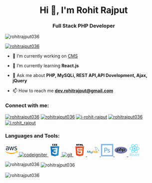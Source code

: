 <h1 align="center">Hi 👋, I'm Rohit Rajput</h1>
<h3 align="center">Full Stack PHP Developer</h3>

<p align="left"> <img src="https://komarev.com/ghpvc/?username=rohitrajput036&label=Profile%20views&color=0e75b6&style=flat" alt="rohitrajput036" /> </p>

<p align="left"> <a href="https://github.com/ryo-ma/github-profile-trophy"><img src="https://github-profile-trophy.vercel.app/?username=rohitrajput036" alt="rohitrajput036" /></a> </p>

- 🔭 I’m currently working on [CMS](https://www.pikndel.in/)

- 🌱 I’m currently learning **React.js**

- 💬 Ask me about **PHP, MySQLi, REST API,API Dovelopment, Ajax, jQuery**

- 📫 How to reach me **dev.rohitrajput@gmail.com**

<h3 align="left">Connect with me:</h3>
<p align="left">
<a href="https://dev.to/rohitrajput036" target="blank"><img align="center" src="https://raw.githubusercontent.com/rahuldkjain/github-profile-readme-generator/master/src/images/icons/Social/devto.svg" alt="rohitrajput036" height="30" width="40" /></a>
<a href="https://twitter.com/rohitrajput036" target="blank"><img align="center" src="https://raw.githubusercontent.com/rahuldkjain/github-profile-readme-generator/master/src/images/icons/Social/twitter.svg" alt="rohitrajput036" height="30" width="40" /></a>
<a href="https://linkedin.com/in/i-rohit-rajput" target="blank"><img align="center" src="https://raw.githubusercontent.com/rahuldkjain/github-profile-readme-generator/master/src/images/icons/Social/linked-in-alt.svg" alt="i-rohit-rajput" height="30" width="40" /></a>
<a href="https://fb.com/rohitrajput036" target="blank"><img align="center" src="https://raw.githubusercontent.com/rahuldkjain/github-profile-readme-generator/master/src/images/icons/Social/facebook.svg" alt="rohitrajput036" height="30" width="40" /></a>
<a href="https://instagram.com/i.rohit_rajput" target="blank"><img align="center" src="https://raw.githubusercontent.com/rahuldkjain/github-profile-readme-generator/master/src/images/icons/Social/instagram.svg" alt="i.rohit_rajput" height="30" width="40" /></a>
</p>

<h3 align="left">Languages and Tools:</h3>
<p align="left"> <a href="https://aws.amazon.com" target="_blank" rel="noreferrer"> <img src="https://raw.githubusercontent.com/devicons/devicon/master/icons/amazonwebservices/amazonwebservices-original-wordmark.svg" alt="aws" width="40" height="40"/> </a> <a href="https://codeigniter.com" target="_blank" rel="noreferrer"> <img src="https://cdn.worldvectorlogo.com/logos/codeigniter.svg" alt="codeigniter" width="40" height="40"/> </a> <a href="https://www.w3schools.com/css/" target="_blank" rel="noreferrer"> <img src="https://raw.githubusercontent.com/devicons/devicon/master/icons/css3/css3-original-wordmark.svg" alt="css3" width="40" height="40"/> </a> <a href="https://git-scm.com/" target="_blank" rel="noreferrer"> <img src="https://www.vectorlogo.zone/logos/git-scm/git-scm-icon.svg" alt="git" width="40" height="40"/> </a> <a href="https://www.w3.org/html/" target="_blank" rel="noreferrer"> <img src="https://raw.githubusercontent.com/devicons/devicon/master/icons/html5/html5-original-wordmark.svg" alt="html5" width="40" height="40"/> </a> <a href="https://www.mysql.com/" target="_blank" rel="noreferrer"> <img src="https://raw.githubusercontent.com/devicons/devicon/master/icons/mysql/mysql-original-wordmark.svg" alt="mysql" width="40" height="40"/> </a> <a href="https://www.photoshop.com/en" target="_blank" rel="noreferrer"> <img src="https://raw.githubusercontent.com/devicons/devicon/master/icons/photoshop/photoshop-line.svg" alt="photoshop" width="40" height="40"/> </a> <a href="https://www.php.net" target="_blank" rel="noreferrer"> <img src="https://raw.githubusercontent.com/devicons/devicon/master/icons/php/php-original.svg" alt="php" width="40" height="40"/> </a> <a href="https://reactjs.org/" target="_blank" rel="noreferrer"> <img src="https://raw.githubusercontent.com/devicons/devicon/master/icons/react/react-original-wordmark.svg" alt="react" width="40" height="40"/> </a> </p>

<p><img align="left" src="https://github-readme-stats.vercel.app/api/top-langs?username=rohitrajput036&show_icons=true&locale=en&layout=compact" alt="rohitrajput036" /></p>

<p>&nbsp;<img align="center" src="https://github-readme-stats.vercel.app/api?username=rohitrajput036&show_icons=true&locale=en" alt="rohitrajput036" /></p>

<p><img align="center" src="https://github-readme-streak-stats.herokuapp.com/?user=rohitrajput036&" alt="rohitrajput036" /></p>
